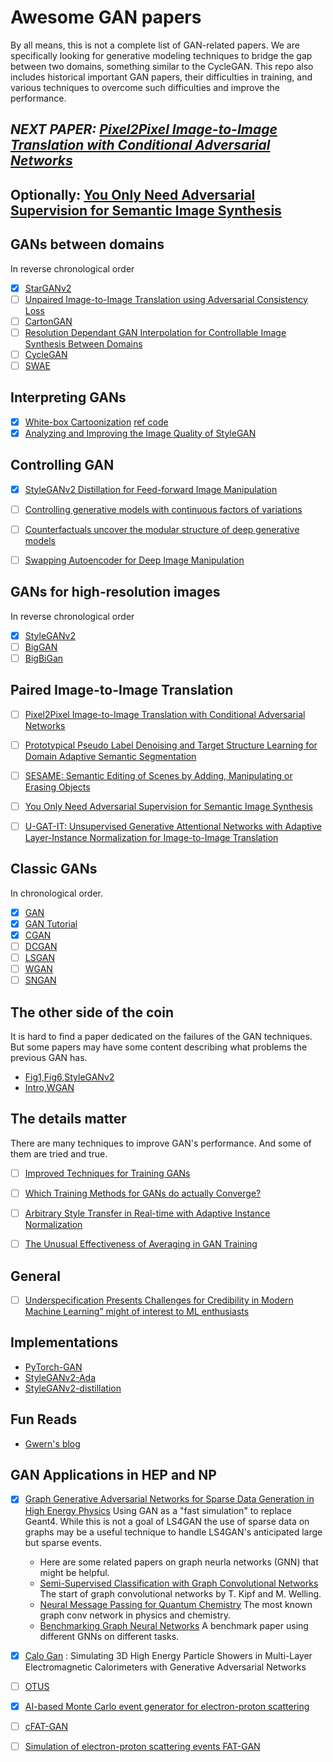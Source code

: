 # Awesome GAN papers

By all means, this is not a complete list of GAN-related papers.  We are
specifically looking for generative modeling techniques to bridge the gap
between two domains, something similar to the CycleGAN. This repo also includes
historical important GAN papers, their difficulties in training,
and various techniques to overcome such difficulties and improve the performance.

## *NEXT PAPER: [Pixel2Pixel Image-to-Image Translation with Conditional Adversarial Networks](https://arxiv.org/abs/1611.07004)*
## Optionally:  [You Only Need Adversarial Supervision for Semantic Image Synthesis](https://arxiv.org/abs/2012.04781v3)



## GANs between domains
In reverse chronological order

- [x] [StarGANv2](https://arxiv.org/abs/1912.01865)
- [ ] [Unpaired Image-to-Image Translation using Adversarial Consistency Loss](https://arxiv.org/pdf/2003.04858.pdf)
- [ ] [CartonGAN](https://openaccess.thecvf.com/content_cvpr_2018/papers/Chen_CartoonGAN_Generative_Adversarial_CVPR_2018_paper.pdf)
- [ ] [Resolution Dependant GAN Interpolation for Controllable Image Synthesis Between Domains](https://arxiv.org/abs/2010.05334v1)
- [ ] [CycleGAN](https://arxiv.org/abs/1703.10593)
- [ ] [SWAE](https://arxiv.org/abs/1804.01947)

## Interpreting GANs

- [x] [White-box Cartoonization](https://openaccess.thecvf.com/content_CVPR_2020/papers/Wang_Learning_to_Cartoonize_Using_White-Box_Cartoon_Representations_CVPR_2020_paper.pdf) [ref code](https://github.com/SystemErrorWang/White-box-Cartoonization)
- [x] [Analyzing and Improving the Image Quality of StyleGAN](https://arxiv.org/abs/1912.04958)

## Controlling GAN

- [x] [StyleGANv2 Distillation for Feed-forward Image Manipulation](https://arxiv.org/abs/2003.03581)
- [ ] [Controlling generative models with continuous factors of variations](https://openreview.net/forum?id=H1laeJrKDB)
- [ ] [Counterfactuals uncover the modular structure of deep generative models](https://openreview.net/forum?id=SJxDDpEKvH)
- [ ] [Swapping Autoencoder for Deep Image Manipulation](https://arxiv.org/abs/2007.00653v1)


## GANs for high-resolution images
In reverse chronological order

- [x] [StyleGANv2](https://arxiv.org/abs/1912.04958)
- [ ] [BigGAN](https://arxiv.org/pdf/1806.06778.pdf)
- [ ] [BigBiGan](https://arxiv.org/abs/1907.02544)

## Paired Image-to-Image Translation

- [ ] [Pixel2Pixel Image-to-Image Translation with Conditional Adversarial Networks](https://arxiv.org/abs/1611.07004)
- [ ] [Prototypical Pseudo Label Denoising and Target Structure Learning for Domain Adaptive Semantic Segmentation](https://arxiv.org/abs/2101.10979v2)
- [ ] [SESAME: Semantic Editing of Scenes by Adding, Manipulating or Erasing Objects](https://arxiv.org/abs/2004.04977v2)
- [ ] [You Only Need Adversarial Supervision for Semantic Image Synthesis](https://arxiv.org/abs/2012.04781v3)
- [ ] [U-GAT-IT: Unsupervised Generative Attentional Networks with Adaptive Layer-Instance Normalization for Image-to-Image Translation](https://arxiv.org/abs/1907.10830v4)


## Classic GANs
In chronological order.

- [x] [GAN](https://arxiv.org/pdf/1406.2661.pdf)
- [x] [GAN Tutorial](https://arxiv.org/pdf/1701.00160.pdf)
- [x] [CGAN](https://arxiv.org/abs/1411.1784)
- [ ] [DCGAN](https://arxiv.org/abs/1511.06434)
- [ ] [LSGAN](https://arxiv.org/abs/1611.04076)
- [ ] [WGAN](https://arxiv.org/abs/1701.07875)
- [ ] [SNGAN](https://arxiv.org/abs/1802.05957)

## The other side of the coin
It is hard to find a paper dedicated on the failures of the GAN techniques.  But
some papers may have some content describing what problems the previous GAN
has.

- [Fig1,Fig6,StyleGANv2](https://arxiv.org/abs/1912.04958)
- [Intro,WGAN](https://arxiv.org/abs/1701.07875)

## The details matter
There are many techniques to improve GAN's performance. And some of them are
tried and true.

- [ ] [Improved Techniques for Training GANs](https://arxiv.org/abs/1606.03498)
- [ ] [Which Training Methods for GANs do actually Converge?](https://arxiv.org/abs/1801.04406)
- [ ] [Arbitrary Style Transfer in Real-time with Adaptive Instance Normalization](https://arxiv.org/abs/1703.06868)
- [ ] [The Unusual Effectiveness of Averaging in GAN Training](https://arxiv.org/abs/1806.04498)


## General

- [ ] [Underspecification Presents Challenges for Credibility in Modern Machine Learning” might of interest to ML enthusiasts](https://arxiv.org/abs/2011.03395)

## Implementations

- [PyTorch-GAN](https://github.com/eriklindernoren/PyTorch-GAN)
- [StyleGANv2-Ada](https://github.com/NVlabs/stylegan2-ada-pytorch)
- [StyleGANv2-distillation](https://github.com/EvgenyKashin/stylegan2-distillation)


## Fun Reads

- [Gwern's blog](gwern.net/)

## GAN Applications in HEP and NP

- [x] [Graph Generative Adversarial Networks for Sparse Data Generation in High Energy Physics](https://arxiv.org/abs/2012.00173) Using GAN as a "fast simulation" to replace Geant4.  While this is not a goal of LS4GAN the use of sparse data on graphs may be a useful technique to handle LS4GAN's anticipated large but sparse events.
    - Here are some related papers on graph neurla networks (GNN) that might be helpful.
    - [Semi-Supervised Classification with Graph Convolutional Networks](https://arxiv.org/abs/1609.02907) The start of graph convolutional networks by T. Kipf and M. Welling.
    - [Neural Message Passing for Quantum Chemistry](https://arxiv.org/abs/1704.01212) The most known graph conv network in physics and chemistry.
    - [Benchmarking Graph Neural Networks](https://arxiv.org/abs/2003.00982) A benchmark paper using different GNNs on different tasks.

- [x] [Calo Gan](https://arxiv.org/abs/1712.10321) :  Simulating 3D High Energy Particle Showers in Multi-Layer Electromagnetic Calorimeters with Generative Adversarial Networks
- [ ] [OTUS](https://arxiv.org/abs/2101.08944)
- [x] [AI-based Monte Carlo event generator for electron-proton scattering](https://arxiv.org/abs/2008.03151)
- [ ] [cFAT-GAN](https://ieeexplore.ieee.org/document/9356177)
- [ ] [Simulation of electron-proton scattering events FAT-GAN](https://arxiv.org/abs/2001.11103)
